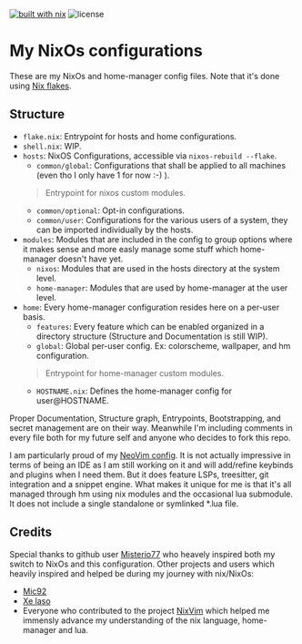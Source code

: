 [![built with nix](https://img.shields.io/static/v1?logo=nixos&logoColor=white&label=&message=Built%20with%20Nix&color=41439a)](https://builtwithnix.org)
![license](https://img.shields.io/github/license/ilBellu/nix-config)

# My NixOs configurations

These are my NixOs and home-manager config files.
Note that it's done using [Nix flakes](https://nixos.wiki/wiki/Flakes).

## Structure

- `flake.nix`: Entrypoint for hosts and home configurations.
- `shell.nix`: WIP.
- `hosts`: NixOS Configurations, accessible via `nixos-rebuild --flake`.
    - `common/global`: Configurations that shall be applied to all machines (even tho I only have 1 for now :-) ).
    > Entrypoint for nixos custom modules.
    - `common/optional`: Opt-in configurations.
    - `common/user`: Configurations for the various users of a system, they can be imported individually by the hosts.
- `modules`: Modules that are included in the config to group options where it makes sense and more easly manage some stuff which home-manager doesn't have yet.
    - `nixos`: Modules that are used in the hosts directory at the system level.
    - `home-manager`: Modules that are used by home-manager at the user level.
- `home`: Every home-manager configuration resides here on a per-user basis.
    - `features`: Every feature which can be enabled organized in a directory structure (Structure and Documentation is still WIP).
    - `global`: Global per-user config. Ex: colorscheme, wallpaper, and hm configuration.
    > Entrypoint for home-manager custom modules.
    - `HOSTNAME.nix`: Defines the home-manager config for user@HOSTNAME.

Proper Documentation, Structure graph, Entrypoints, Bootstrapping, and secret management are on their way. Meanwhile I'm including comments in every file both for my future self and anyone who decides to fork this repo.

I am particularly proud of my [NeoVim config](https://github.com/ilBellu/nix-config/tree/main/home/xenorock/features/editors/nixvim).
It is not actually impressive in terms of being an IDE as I am still working on it and will add/refine keybinds and plugins when I need them.
But it does feature LSPs, treesitter, git integration and a snippet engine.
What makes it unique for me is that it's all managed through hm using nix modules and the occasional lua submodule.
It does not include a single standalone or symlinked *.lua file.

## Credits

Special thanks to github user [Misterio77](https://github.com/Misterio77) who heavely inspired both my switch to NixOs and this configuration.
Other projects and users which heavily inspired and helped be during my journey with nix/NixOs:
- [Mic92](https://github.com/Mic92)
- [Xe laso](https://github.com/Xe)
- Everyone who contributed to the project [NixVim](https://github.com/nix-community/nixvim) which helped me immensly advance my understanding of the nix language, home-manager and lua.


